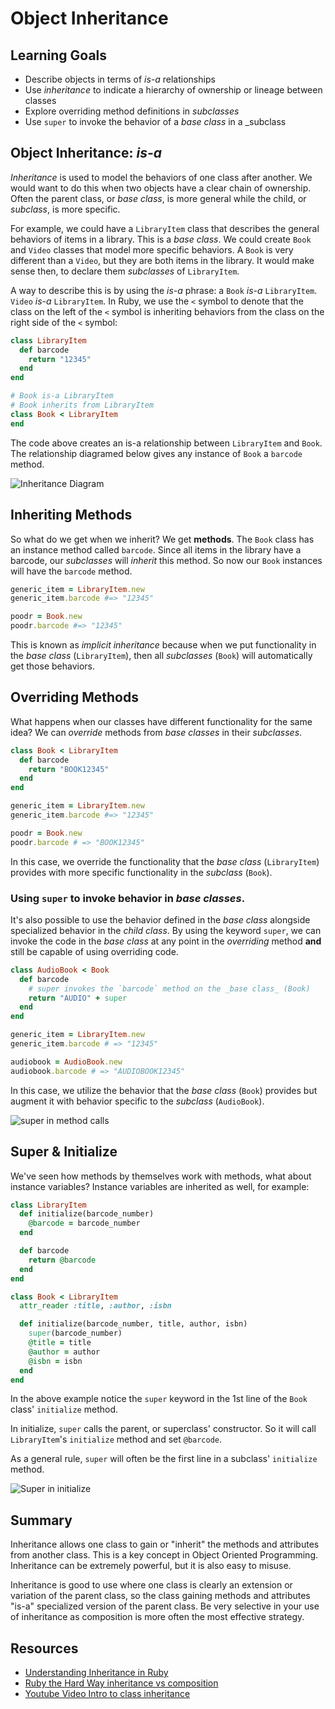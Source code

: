 # Object Inheritance
## Learning Goals
- Describe objects in terms of _is-a_ relationships
- Use _inheritance_ to indicate a hierarchy of ownership or lineage between classes
- Explore overriding method definitions in _subclasses_
- Use `super` to invoke the behavior of a _base class_ in a _subclass

## Object Inheritance: _is-a_
_Inheritance_ is used to model the behaviors of one class after another. We would want to do this when two objects have a clear chain of ownership. Often the parent class, or _base class_, is more general while the child, or _subclass_, is more specific.

For example, we could have a `LibraryItem` class that describes the general behaviors of items in a library. This is a _base class_. We could create `Book` and `Video` classes that model more specific behaviors. A `Book` is very different than a `Video`, but they are both items in the library. It would make sense then, to declare them _subclasses_ of `LibraryItem`.

A way to describe this is by using the _is-a_ phrase: a `Book` _is-a_ `LibraryItem`. `Video` _is-a_ `LibraryItem`. In Ruby, we use the `<` symbol to denote that the class on the left of the `<` symbol is inheriting behaviors from the class on the right side of the `<` symbol:

```ruby
class LibraryItem
  def barcode
    return "12345"
  end
end

# Book is-a LibraryItem
# Book inherits from LibraryItem
class Book < LibraryItem
end
```

The code above creates an is-a relationship between `LibraryItem` and `Book`.  The relationship diagramed below gives any instance of `Book` a `barcode` method.

![Inheritance Diagram](images/basicInheritance.png)

## Inheriting Methods
So what do we get when we inherit? We get __methods__. The  `Book` class has an instance method called `barcode`. Since all items in the library have a barcode, our _subclasses_ will _inherit_ this method. So now our `Book` instances will have the `barcode` method.

```ruby
generic_item = LibraryItem.new
generic_item.barcode #=> "12345"

poodr = Book.new
poodr.barcode #=> "12345"
```

This is known as _implicit inheritance_ because when we put functionality in the _base class_ (`LibraryItem`), then all _subclasses_ (`Book`) will automatically get those behaviors.

## Overriding Methods
What happens when our classes have different functionality for the same idea? We can _override_ methods from _base classes_ in their _subclasses_.

```ruby
class Book < LibraryItem
  def barcode
    return "BOOK12345"
  end
end

generic_item = LibraryItem.new
generic_item.barcode #=> "12345"

poodr = Book.new
poodr.barcode # => "BOOK12345"
```

In this case, we override the functionality that the _base class_ (`LibraryItem`) provides with more specific functionality in the _subclass_ (`Book`).

### Using `super` to invoke behavior in _base classes_.

It's also possible to use the behavior defined in the _base class_ alongside specialized behavior in the _child class_. By using the keyword `super`, we can invoke the code in the _base class_ at any point in the _overriding_ method __and__ still be capable of using overriding code.

```ruby
class AudioBook < Book
  def barcode
    # super invokes the `barcode` method on the _base class_ (Book)
    return "AUDIO" + super
  end
end

generic_item = LibraryItem.new
generic_item.barcode # => "12345"

audiobook = AudioBook.new
audiobook.barcode # => "AUDIOBOOK12345"
```

In this case, we utilize the behavior that the _base class_ (`Book`) provides but augment it with behavior specific to the _subclass_ (`AudioBook`).

![super in method calls](images/super.png)

## Super & Initialize

We've seen how methods by themselves work with methods, what about instance variables?  Instance variables are inherited as well, for example:

```ruby
class LibraryItem
  def initialize(barcode_number)
    @barcode = barcode_number
  end

  def barcode
    return @barcode
  end
end

class Book < LibraryItem
  attr_reader :title, :author, :isbn

  def initialize(barcode_number, title, author, isbn)
    super(barcode_number)
    @title = title
    @author = author
    @isbn = isbn
  end
end
```

In the above example notice the `super` keyword in the 1st line of the `Book` class' `initialize` method.  

In initialize, `super` calls the parent, or superclass' constructor.  So it will call `LibraryItem`'s `initialize` method and set `@barcode`.  

As a general rule, `super` will often be the first line in a subclass' `initialize` method.  

![Super in initialize ](images/inheritance-super.png)

## Summary

Inheritance allows one class to gain or "inherit" the methods and attributes from another class.  This is a key concept in Object Oriented Programming.  Inheritance can be extremely powerful, but it is also easy to misuse.  

Inheritance is good to use where one class is clearly an extension or variation of the parent class, so the class gaining methods and attributes "is-a" specialized version of the parent class.  Be very selective in your use of inheritance as composition is more often the most effective strategy.  

## Resources
- [Understanding Inheritance in Ruby](http://culttt.com/2015/06/24/understanding-inheritance-in-ruby/)
- [Ruby the Hard Way inheritance vs composition](https://learnrubythehardway.org/book/ex44.html)
- [Youtube Video Intro to class inheritance](https://www.youtube.com/watch?v=hrCKyNFSaos)
